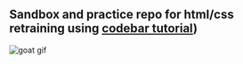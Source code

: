 ## Sandbox and practice repo for html/css retraining using [codebar tutorial](https://tutorials.codebar.io/html/lesson1/tutorial.html))

![goat gif](https://media.giphy.com/media/26BkMfVwxqLaHiCZ2/giphy.gif)
